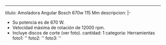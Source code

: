 ---
titulo: Amoladora Angular Bosch 670w 115 Mm
descripcion: |-
  - Su potencia es de 670 W.
  - Velocidad máxima de rotación de 12000 rpm.
  - Incluye discos de corte (ver foto).
cantidad: 1
categoria: Herramientas
foto1: ''
foto2: ''
foto3: ''
